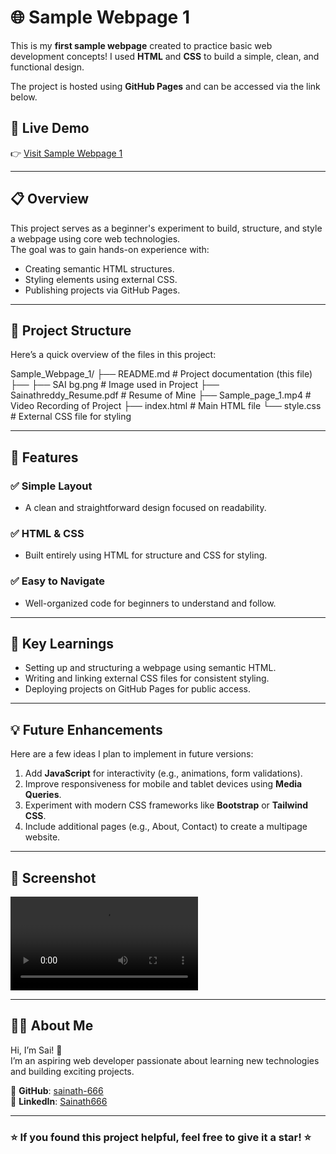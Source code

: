 # 🌐 Sample Webpage 1  

This is my **first sample webpage** created to practice basic web development concepts! I used **HTML** and **CSS** to build a simple, clean, and functional design.  

The project is hosted using **GitHub Pages** and can be accessed via the link below.  

## 🔗 Live Demo  

👉 [Visit Sample Webpage 1](https://sainath-666.github.io/Sample_Webpage_1/)  

---

## 📋 Overview  

This project serves as a beginner's experiment to build, structure, and style a webpage using core web technologies.  
The goal was to gain hands-on experience with:  
- Creating semantic HTML structures.  
- Styling elements using external CSS.  
- Publishing projects via GitHub Pages.  

---

## 📁 Project Structure  

Here’s a quick overview of the files in this project:  

Sample_Webpage_1/
├── README.md # Project documentation (this file)
├──
├── SAI bg.png # Image used in Project
├── Sainathreddy_Resume.pdf # Resume of Mine
├── Sample_page_1.mp4 # Video Recording of Project
├── index.html # Main HTML file
└── style.css # External CSS file for styling

---

## 🚀 Features  

### ✅ **Simple Layout**  
- A clean and straightforward design focused on readability.  

### ✅ **HTML & CSS**  
- Built entirely using HTML for structure and CSS for styling.  

### ✅ **Easy to Navigate**  
- Well-organized code for beginners to understand and follow.  

---

## 🎯 Key Learnings  

- Setting up and structuring a webpage using semantic HTML.  
- Writing and linking external CSS files for consistent styling.  
- Deploying projects on GitHub Pages for public access.  

---

## 💡 Future Enhancements  

Here are a few ideas I plan to implement in future versions:  

1. Add **JavaScript** for interactivity (e.g., animations, form validations).  
2. Improve responsiveness for mobile and tablet devices using **Media Queries**.  
3. Experiment with modern CSS frameworks like **Bootstrap** or **Tailwind CSS**.  
4. Include additional pages (e.g., About, Contact) to create a multipage website.  

---

## 📸 Screenshot  

![Sample Webpage Screenshot](https://github.com/sainath-666/Sample_Webpage_1/blob/main/Sample_page_1.mp4)  


---

## 👨‍💻 About Me  

Hi, I’m Sai! 👋  
I’m an aspiring web developer passionate about learning new technologies and building exciting projects.  

📂 **GitHub**: [sainath-666](https://github.com/sainath-666)  
💼 **LinkedIn**: [Sainath666](https://www.linkedin.com/in/sainath666)  

---

### ⭐️ If you found this project helpful, feel free to give it a star! ⭐️  

